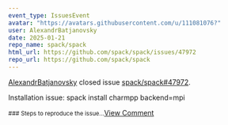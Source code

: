 ```yaml
---
event_type: IssuesEvent
avatar: "https://avatars.githubusercontent.com/u/111081076?"
user: AlexandrBatjanovsky
date: 2025-01-21
repo_name: spack/spack
html_url: https://github.com/spack/spack/issues/47972
repo_url: https://github.com/spack/spack
---
```


<a href='https://github.com/AlexandrBatjanovsky' target='_blank'>AlexandrBatjanovsky</a> closed issue <a href='https://github.com/spack/spack/issues/47972' target='_blank'>spack/spack#47972</a>.

<p>Installation issue: spack install charmpp backend=mpi</p><small>### Steps to reproduce the issue...</small><a href='https://github.com/spack/spack/issues/47972' target='_blank'>View Comment</a>